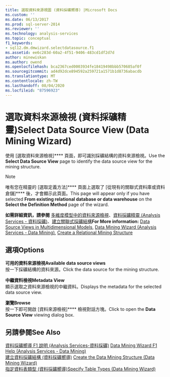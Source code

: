 ```yaml
---
title: 選取資料來源視圖 (資料採礦嚮導) |Microsoft Docs
ms.custom: ''
ms.date: 06/13/2017
ms.prod: sql-server-2014
ms.reviewer: ''
ms.technology: analysis-services
ms.topic: conceptual
f1_keywords:
- sql12.dm.dmwizard.selectdatasource.f1
ms.assetid: ee6c283d-60a2-4f51-9406-483cd1df2d7d
author: minewiskan
ms.author: owend
ms.openlocfilehash: bca2367ced0003934fe18419498bbb570685af0f
ms.sourcegitcommit: ad4d92dce894592a259721a1571b1d8736abacdb
ms.translationtype: MT
ms.contentlocale: zh-TW
ms.lasthandoff: 08/04/2020
ms.locfileid: "87596923"
---
```

# <a name="select-data-source-view-data-mining-wizard"></a><span data-ttu-id="e9f02-102">選取資料來源檢視 (資料採礦精靈)</span><span class="sxs-lookup"><span data-stu-id="e9f02-102">Select Data Source View (Data Mining Wizard)</span></span>
  <span data-ttu-id="e9f02-103">使用 [選取資料來源檢視]\*\*\*\* 頁面，即可識別採礦結構的資料來源檢視。</span><span class="sxs-lookup"><span data-stu-id="e9f02-103">Use the **Select Data Source View** page to identify the data source view for the mining structure.</span></span>  
  
> [!NOTE]  
>  <span data-ttu-id="e9f02-104">唯有您在精靈的 [選取定義方法]\*\*\*\* 頁面上選取了 [從現有的關聯式資料庫或資料倉儲]\*\*\*\* 後，才會顯示此頁面。</span><span class="sxs-lookup"><span data-stu-id="e9f02-104">This page will appear only if you have selected **From existing relational database or data warehouse** on the **Select the Definition Method** page of the wizard.</span></span>  
  
 <span data-ttu-id="e9f02-105">**如需詳細資訊，請參閱** [多維度模型中的資料來源檢視](multidimensional-models/data-source-views-in-multidimensional-models.md)、[資料採礦精靈 &#40;Analysis Services - 資料採礦&#41;](data-mining/data-mining-wizard-analysis-services-data-mining.md)、[建立關聯式採礦結構](data-mining/create-a-relational-mining-structure.md)</span><span class="sxs-lookup"><span data-stu-id="e9f02-105">**For More information:** [Data Source Views in Multidimensional Models](multidimensional-models/data-source-views-in-multidimensional-models.md), [Data Mining Wizard &#40;Analysis Services - Data Mining&#41;](data-mining/data-mining-wizard-analysis-services-data-mining.md), [Create a Relational Mining Structure](data-mining/create-a-relational-mining-structure.md)</span></span>  
  
## <a name="options"></a><span data-ttu-id="e9f02-106">選項</span><span class="sxs-lookup"><span data-stu-id="e9f02-106">Options</span></span>  
 <span data-ttu-id="e9f02-107">**可用的資料來源檢視**</span><span class="sxs-lookup"><span data-stu-id="e9f02-107">**Available data source views**</span></span>  
 <span data-ttu-id="e9f02-108">按一下採礦結構的資料來源。</span><span class="sxs-lookup"><span data-stu-id="e9f02-108">Click the data source for the mining structure.</span></span>  
  
 <span data-ttu-id="e9f02-109">**中繼資料檢視**</span><span class="sxs-lookup"><span data-stu-id="e9f02-109">**Metadata View**</span></span>  
 <span data-ttu-id="e9f02-110">顯示選取之資料來源檢視的中繼資料。</span><span class="sxs-lookup"><span data-stu-id="e9f02-110">Displays the metadata for the selected data source view.</span></span>  
  
 <span data-ttu-id="e9f02-111">**瀏覽**</span><span class="sxs-lookup"><span data-stu-id="e9f02-111">**Browse**</span></span>  
 <span data-ttu-id="e9f02-112">按一下即可開啟 [資料來源檢視]\*\*\*\* 檢視對話方塊。</span><span class="sxs-lookup"><span data-stu-id="e9f02-112">Click to open the **Data Source View** viewing dialog box.</span></span>  
  
## <a name="see-also"></a><span data-ttu-id="e9f02-113">另請參閱</span><span class="sxs-lookup"><span data-stu-id="e9f02-113">See Also</span></span>  
 <span data-ttu-id="e9f02-114">[資料採礦嚮導 F1 說明 &#40;Analysis Services-資料採礦&#41;](data-mining-wizard-f1-help-analysis-services-data-mining.md) </span><span class="sxs-lookup"><span data-stu-id="e9f02-114">[Data Mining Wizard F1 Help &#40;Analysis Services - Data Mining&#41;](data-mining-wizard-f1-help-analysis-services-data-mining.md) </span></span>  
 <span data-ttu-id="e9f02-115">[建立資料採礦結構 &#40;資料採礦嚮導&#41;](create-the-data-mining-structure-data-mining-wizard.md) </span><span class="sxs-lookup"><span data-stu-id="e9f02-115">[Create the Data Mining Structure &#40;Data Mining Wizard&#41;](create-the-data-mining-structure-data-mining-wizard.md) </span></span>  
 [<span data-ttu-id="e9f02-116">指定資料表類型 &#40;資料採礦嚮導&#41;</span><span class="sxs-lookup"><span data-stu-id="e9f02-116">Specify Table Types &#40;Data Mining Wizard&#41;</span></span>](specify-table-types-data-mining-wizard.md)  
  
  
